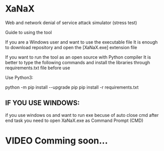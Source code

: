 # XaNaX
Web and network denial of service attack simulator (stress test)


Guide to using the tool

If you are a Windows user and want to use the executable file It is enough to download repository and open the [XaNaX.exe] extension file

If you want to run the tool as an open source with Python compiler It is better to type the following commands and install the libraries through requirements.txt file before use

Use Python3:

python -m pip install --upgrade pip
pip install -r requirements.txt

## IF YOU USE WINDOWS:
if you use windows os and want to run exe becuse of auto close cmd after end task
you need to open XaNaX.exe as Command Prompt (CMD)

# VIDEO Comming soon...
